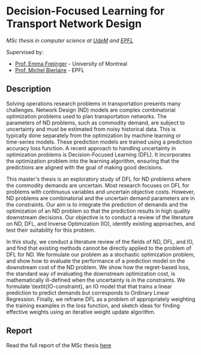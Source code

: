 # Decision-Focused Learning for Transport Network Design

_MSc thesis in computer science at [UdeM](https://www.umontreal.ca) and [EPFL](https://www.epfl.ch)_

Supervised by:
* [Prof. Emma Frejinger](https://www.emmafrejinger.org) - University of Montreal
* [Prof. Michel Bierlaire](https://people.epfl.ch/michel.bierlaire) - EPFL

## Description

Solving operations research problems in transportation presents many challenges. Network Design (ND) models are complex combinatorial optimization problems used to plan transportation networks. The parameters of ND problems, such as commodity demand, are subject to uncertainty and must be estimated from noisy historical data. This is typically done separately from the optimization by machine learning or time-series models. These prediction models are trained using a prediction accuracy loss function. A recent approach to handling uncertainty in optimization problems is Decision-Focused Learning (DFL). It incorporates the optimization problem into the learning algorithm, ensuring that the predictions are aligned with the goal of making good decisions.

This master's thesis is an exploratory study of DFL for ND problems where the commodity demands are uncertain. Most research focuses on DFL for problems with continuous variables and uncertain objective costs. However, ND problems are combinatorial and the uncertain demand parameters are in the constraints. Our aim is to integrate the prediction of demands and the optimization of an ND problem so that the prediction results in high quality downstream decisions. Our objective is to conduct a review of the literature on ND, DFL, and Inverse Optimization (IO), identify existing approaches, and test their suitability for this problem.

In this study, we conduct a literature review of the fields of ND, DFL, and IO, and find that existing methods cannot be directly applied to the problem of DFL for ND. We formulate our problem as a stochastic optimization problem, and show how to evaluate the performance of a prediction model on the downstream cost of the ND problem. We show how the regret-based loss, the standard way of evaluating the downstream optimization cost, is mathematically ill-defined when the uncertainty is in the constraints. We formulate \textit{IO-constraint}, an IO model that that trains a linear prediction to predict demands but corresponds to Ordinary Linear Regression. Finally, we reframe DFL as a problem of appropriately weighting the training examples in the loss function, and sketch ideas for finding effective weights using an iterative weight update algorithm.

## Report
Read the full report of the MSc thesis [here](/report/LB-MScThesis-DFLforND.pdf)
